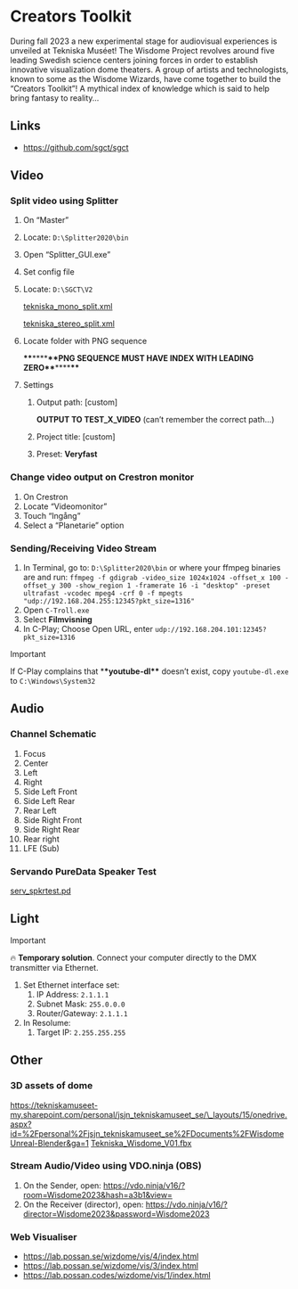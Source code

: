 # Creators Toolkit

During fall 2023 a new experimental stage for audiovisual experiences is unveiled at Tekniska Muséet! The Wisdome Project revolves around five leading Swedish science centers joining forces in order to establish innovative visualization dome theaters. A group of artists and technologists, known to some as the Wisdome Wizards, have come together to build the “Creators Toolkit”! A mythical index of knowledge which is said to help bring fantasy to reality…

## Links

- https://github.com/sgct/sgct

## Video

### Split video using Splitter

1. On “Master”
2. Locate: `D:\Splitter2020\bin`
3. Open “Splitter_GUI.exe”
4. Set config file
5. Locate: `D:\SGCT\V2`

   [tekniska_mono_split.xml](https://prod-files-secure.s3.us-west-2.amazonaws.com/bff47d75-b622-4565-b186-e6c0c433fca8/c163186e-ec4e-4ef2-94e8-ed44c41cdff3/tekniska_mono_split.xml)

   [tekniska_stereo_split.xml](https://prod-files-secure.s3.us-west-2.amazonaws.com/bff47d75-b622-4565-b186-e6c0c433fca8/0ff3c59d-4da5-45e4-8f04-d8f1440d4403/tekniska_stereo_split.xml)

6. Locate folder with PNG sequence

   **\*\***\*\*\*\***\*\***PNG SEQUENCE MUST HAVE INDEX WITH LEADING ZERO**\*\***\*\*\*\***\*\***

7. Settings

   1. Output path: [custom]

      **OUTPUT TO TEST_X_VIDEO** (can’t remember the correct path…)

   2. Project title: [custom]
   3. Preset: **Veryfast**

### Change video output on Crestron monitor

1. On Crestron
2. Locate “Videomonitor”
3. Touch “Ingång”
4. Select a “Planetarie” option

### Sending/Receiving Video Stream

1. In Terminal, go to: `D:\Splitter2020\bin` or where your ffmpeg binaries are and run:
   `ffmpeg -f gdigrab -video_size 1024x1024 -offset_x 100 -offset_y 300 -show_region 1 -framerate 16 -i "desktop" -preset ultrafast -vcodec mpeg4 -crf 0 -f mpegts "udp://192.168.204.255:12345?pkt_size=1316"`
2. Open `C-Troll.exe`
3. Select **Filmvisning**
4. In C-Play; Choose Open URL, enter `udp://192.168.204.101:12345?pkt_size=1316`

> [!IMPORTANT]
> If C-Play complains that \***\*youtube-dl\*\*** doesn’t exist, copy `youtube-dl.exe` to `C:\Windows\System32`

## Audio

### Channel Schematic

1. Focus
2. Center
3. Left
4. Right
5. Side Left Front
6. Side Left Rear
7. Rear Left
8. Side Right Front
9. Side Right Rear
10. Rear right
11. LFE (Sub)

### Servando PureData Speaker Test

[serv_spkrtest.pd](https://wisdome-creators-toolkit.tekniskamuseet.github.io/files//serv_spkrtest.pd)

## Light

> [!IMPORTANT]
> 🔥 **Temporary solution**. Connect your computer directly to the DMX transmitter via Ethernet.

1. Set Ethernet interface set:
   1. IP Address: `2.1.1.1`
   2. Subnet Mask: `255.0.0.0`
   3. Router/Gateway: `2.1.1.1`
2. In Resolume:
   1. Target IP: `2.255.255.255`

## Other

### 3D assets of dome

[https://tekniskamuseet-my.sharepoint.com/personal/jsjn_tekniskamuseet_se/\_layouts/15/onedrive.aspx?id=%2Fpersonal%2Fjsjn_tekniskamuseet_se%2FDocuments%2FWisdome Unreal-Blender&ga=1](https://tekniskamuseet-my.sharepoint.com/personal/jsjn_tekniskamuseet_se/_layouts/15/onedrive.aspx?id=%2Fpersonal%2Fjsjn%5Ftekniskamuseet%5Fse%2FDocuments%2FWisdome%20Unreal%2DBlender&ga=1)
[Tekniska_Wisdome_V01.fbx](https://prod-files-secure.s3.us-west-2.amazonaws.com/bff47d75-b622-4565-b186-e6c0c433fca8/75724081-0481-4609-b801-57ad4d353a53/Tekniska_Wisdome_V01.fbx)

### Stream Audio/Video using VDO.ninja (OBS)

1. On the Sender, open: https://vdo.ninja/v16/?room=Wisdome2023&hash=a3b1&view=
2. On the Receiver (director), open: https://vdo.ninja/v16/?director=Wisdome2023&password=Wisdome2023

### Web Visualiser

- https://lab.possan.se/wizdome/vis/4/index.html
- https://lab.possan.se/wizdome/vis/3/index.html
- https://lab.possan.codes/wizdome/vis/1/index.html

